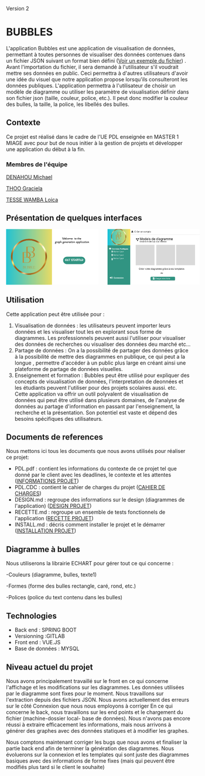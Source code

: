 Version 2

# BUBBLES

L'application Bubbles est une application de visualisation de données, permettant à toutes personnes de visualiser
des données contenues dans un fichier JSON suivant un format bien défini ([Voir un exemple du fichier](../test_simple.json)) .
Avant l'importation du fichier, il sera demandé à l'utilisateur s'il voudrait mettre ses données en
public. Ceci permettra à d'autres utilisateurs d'avoir une idée du visuel que notre application propose
lorsqu'ils consulteront les données publiques. L'application permettra à l'utilisateur de choisir un modèle
de diagramme ou utiliser les paramètre de visualisation définir dans son fichier json (taille, couleur, police, etc.).
Il peut donc modifier la couleur des bulles, la taille, la police, les libellés des bulles.

## Contexte

Ce projet est réalisé dans le cadre de l'UE PDL enseignée en MASTER 1 MIAGE avec pour but de nous initier à la gestion de projets et
développer une application du début à la fin. 

### Membres de l'équipe
[DENAHOU Michael](michael-marino-d.denahou@etudiant.univ-rennes1.fr)

[THOO Graciela](omonliwi.thoo@etudiant.univ-rennes1.fr)

[TESSE WAMBA Loica](loica-cynthiche.tesse-wamba@etudiant.univ-rennes1.fr)

## Présentation de quelques interfaces

<p id="image" align="center" style="display:flex">
  <img src="../acueil.png" alt="Première page" width="50%" style="margin-right :5%">
  <img src="../affichage.png" alt="Page d'accueil" width="50%">
</p>

## Utilisation
Cette application peut être utilisée pour :
1. Visualisation de données : les utilisateurs peuvent importer leurs données et les visualiser tout les en explorant sous forme de 
diagrammes. Les professionnels peuvent aussi l'utiliser pour visualiser des données de recherches ou visualiser des données deu marché etc...
2. Partage de données : On a la possibilité de partager des données grâce à la possibilité de mettre des diagrammes en publique, ce qui peut a la longue ,
permettre d'accéder à un public plus large en créant ainsi une plateforme de partage de données visuelles.
3. Enseignement et formation : Bubbles peut être utilisé pour expliquer des concepts de visualisation de données, l'interpretation de deonnées et les étudiants
peuvent l'utiliser pour des projets scolaires aussi.
etc.
Cette application va offrir un outil polyvalent de visualisation de données qui peut être utilisé dans plusieurs domaines, de l'analyse de données au partage
d'information en passant par l'enseignement, la recherche et la présentation. Son potentiel est vaste et dépend des besoins 
spécifiques des utilisateurs.

## Documents de references
Nous mettons ici tous les documents que nous avons utilisés pour réaliser ce projet:
+ PDL.pdf : contient les informations du contexte de ce projet tel que donné par le client avec les deadlines, le
contexte et les attentes ([INFORMATIONS PROJET](PDL.pdf))
+ PDL.CDC : contient le cahier de charges du projet ([CAHIER DE CHARGES](PDL_CDC_V1.1.pdf))
+ DESIGN.md : regroupe des informations sur le design (diagrammes de l'application) ([DESIGN PROJET](DESIGN.md))
+ RECETTE.md : regroupe un ensemble de tests fonctionnels de l'application ([RECETTE PROJET](RECETTE.md))
+ INSTALL.md : décris comment installer le projet et le démarrer ([INSTALLATION PROJET](INSTALL.md))

## Diagramme à bulles
Nous utiliserons la librairie ECHART pour gérer tout ce qui concerne :

-Couleurs (diagramme, bulles, texte1)

-Formes (forme des bulles rectangle, caré, rond, etc.)

-Polices (police du text contenu dans les bulles)


## Technologies 

- Back end : SPRING BOOT 
- Versionning :GITLAB 
- Front end : VUE.JS
- Base de données : MYSQL

## Niveau actuel du projet
Nous avons principalement travaillé sur le front en ce qui concerne l'affichage et les modifications 
sur les diagrammes.
Les données utilisées par le diagramme sont fixes pour le moment. Nous travaillons sur l'extraction depuis 
des fichiers JSON. Nous avons actuellement des erreurs sur le côté Connexion que nous nous employons à corriger
En ce qui concerne le back, nous travaillons sur les end points et le chargement du fichier (machine-dossier local- base de données).
Nous n'avons pas encore réussi à extraire efficacement les informations, mais nous arrivons à générer
des graphes avec des données statiques et à modifier les graphes.

Nous comptons maintenant corriger les bugs que nous avons et finaliser la partie back end afin de terminer la génération des diagrammes. 
Nous évoluerons sur la connexion et les templates qui sont juste des diagrammes basiques avec des informations de forme fixes (mais qui peuvent être modifiés plus tard si le client le souhaite)

